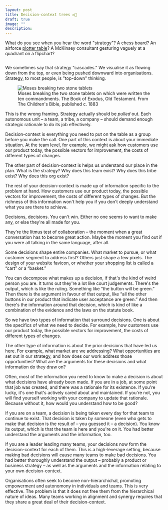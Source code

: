 ```yaml
---
layout: post
title: Decision-context trees ⚖️🌳
draft: true
image: ""
description: 
---
```


What do you see when you hear the word "strategy"? A chess board? An airforce [plotter table](https://en.wikipedia.org/wiki/Plotter_(RAF))? A McKinsey consultant gesturing vaguely at a quadrant on a flipchart?

<figure class="portrait-small column">
	<img alt="" src="/blog/images/battle_of_britain_air_observer.jpg" />
	<figcaption></figcaption>
</figure>

We sometimes say that strategy "cascades." We visualise it as flowing down from the top, or even being pushed downward into organisations. Strategy, to most people, is "top-down" thinking.

<figure class="portrait-small column">
	<img alt="Moses breaking two stone tablets" src="/blog/images/commandment.jpg" />
	<figcaption>Moses breaking the two stone tablets on which were written the ten commandments. The Book of Exodus, Old Testament. From The Children's Bible, published c. 1883</figcaption>
</figure>

This is the wrong framing. Strategy actually should be *pulled* out. Each autonomous unit – a team, a tribe, a company – should demand enough strategic rationale to do its job effectively.

Decision-context is everything you need to put on the table as a group before you make the call. One part of this context is about your immediate situation. At the team level, for example, we might ask how customers use our product today, the possible vectors for improvement, the costs of different types of changes.

The other part of decision-context is helps us understand our place in the plan. What is the strategy? Why does this team exist? Why does this tribe exist? Why does this org exist?

The rest of your decision-context is made up of information specific to the problem at hand. How customers use our product today, the possible vectors for improvement, the costs of different types of changes. But the richness of this information won't help you if you don't deeply understand what you are there to achieve.








Decisions, decisions. You can't win. Either no one seems to want to make any, or else they're all made for you.

They're the litmus test of collaboration – the moment when a great conversation has to become great action. Maybe the moment you find out if you were all talking in the same language, after all.

Some decisions shape entire companies. What market to pursue, or what customer segment to address first? Others just shape a few pixels. The design of your website favicon, or whether your shopping list is called a “cart” or a “basket.”

You can decompose what makes up a decision, if that's the kind of weird person you are. It turns out they're a lot like court judgements. There's the output, which is like the ruling. Something like “the button will be green.” Then there is the argument in favour of that output, like “all the other buttons in our product that indicate user acceptance are green.” And then there's the information around that decision, which is kind of like a combination of the evidence and the laws on the statute book.

So we have two types of information that surround decisions. One is about the specifics of what we need to decide. For example, how customers use our product today, the possible vectors for improvement, the costs of different types of changes.

The other type of information is about the prior decisions that have led us here. For example, what market are we addressing? What opportunities are set out in our strategy, and how does our work address those opportunities? What are the arguments for these decisions and what information do they draw on?

Often, most of the information you need to know to make a decision is about what decisions have already been made. If you are in a job, at some point that job was created, and there was a rationale for its existence. If you're lucky, it's one that's actively cared about and maintained. If you're not, you will find yourself working with your company to update that rationale. Because without it, how would you understand how to be good?

If you are on a team, a decision is being taken every day for that team to continue to exist. That decision is taken by someone (even who gets to make that decision is the result of – you guessed it – a decision). You know its output, which is that the team is here and you're on it. You had better understand the arguments and the information, too.

If you are a leader leading many teams, your decisions now form the decision-context for each of them. This is a high-leverage setting, because making bad decisions will cause many teams to make bad decisions. You had better thoroughly understand the output – probably a product or business strategy – as well as the arguments and the information relating to your own decision-context.

Organisations often seek to become non-hierarchichal, promoting empowerment and autonomony in individuals and teams. This is very effective. The problem is that it does not free them from the hierarchical nature of ideas. Many teams working in alignment and synergy requires that they share a great deal of their decision-context.